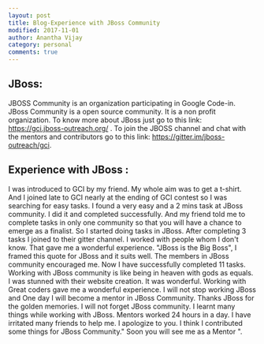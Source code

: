 ```yaml
---
layout: post
title: Blog-Experience with JBoss Community
modified: 2017-11-01
author: Anantha Vijay
category: personal
comments: true
---
```


## JBoss:

JBOSS Community is an organization participating in Google Code-in. JBoss Community is a open source community. It is a non profit organization. To know more about JBoss just go to this link: https://gci.jboss-outreach.org/ . 
To join the JBOSS channel and chat with the mentors and contributors go to this link: https://gitter.im/jboss-outreach/gci.

## Experience with JBoss :
 I was introduced to GCI by my friend. My whole aim was to get a t-shirt. And I joined late to GCI nearly at the ending of GCI contest so I was searching for easy tasks.
 I found a very easy and a 2 mins task at JBoss community. I did it and completed successfully. And my friend told me to complete tasks in only one community so that you will have a chance to emerge as a finalist.
 So I started doing tasks in JBoss. After completing 3 tasks I joined to their gitter channel. I worked with people whom I don't know. That gave me a wonderful experience.
 "JBoss is the Big Boss",
 I framed this quote for JBoss and it suits well. The members in JBoss community encouraged me. Now I have successfully completed 11 tasks.
 Working with JBoss community is like being in heaven with gods as equals. I was stunned with their website creation. It was wonderful.
 Working with Great coders gave me a wonderful experience. I will not stop working JBoss and One day I will become a mentor in JBoss Community.
 Thanks JBoss for the golden memories. I will not forget JBoss community. I learnt many things while working with JBoss. Mentors worked 24 hours in a day.
 I have irritated many friends to help me. I apologize to you. I think I contributed some things for JBoss Community." Soon you will see me as a Mentor ". 
